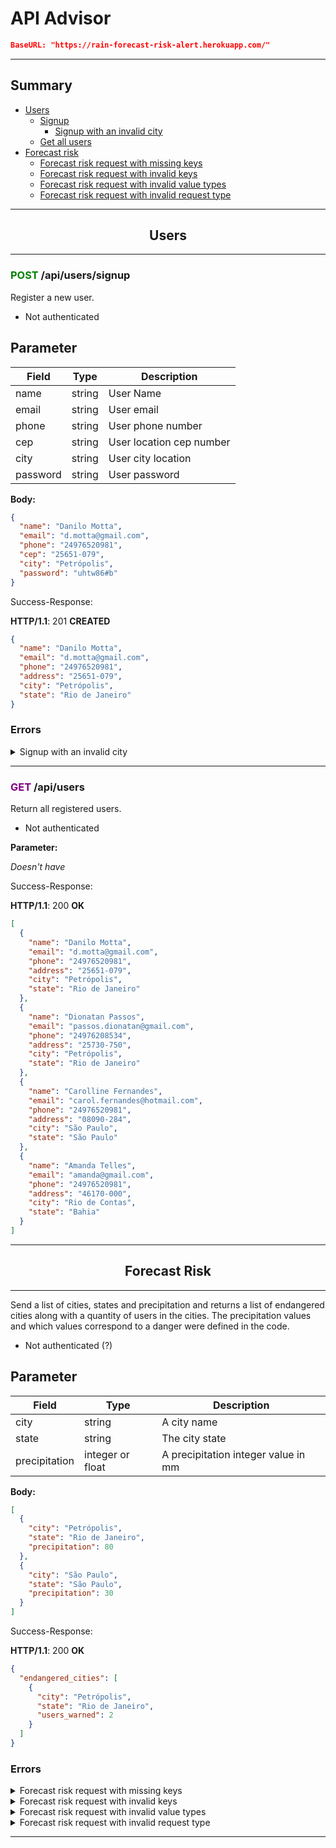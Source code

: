 # API Advisor

```json
BaseURL: "https://rain-forecast-risk-alert.herokuapp.com/"
```

---

## Summary

- [Users](#users)
  - [Signup](#users-signup)
    - [Signup with an invalid city](#users-signup-invalid-city)
  - [Get all users](#users-get)
- [Forecast risk](#forecast-risk)
  - [Forecast risk request with missing keys](#forecast-risk-missing-keys)
  - [Forecast risk request with invalid keys](#forecast-risk-invalid-keys)
  - [Forecast risk request with invalid value types](#forecast-risk-invalid-value-types)
  - [Forecast risk request with invalid request type](#forecast-risk-invalid-request-type)

---

## <center>**Users** <a name="users"></a></center>

---

### <span style="color: green">**POST**</span> /api/users/signup <a name="users-signup"></a>

Register a new user.

- Not authenticated

## Parameter

| **Field** | **Type** | **Description**          |
| --------- | -------- | ------------------------ |
| name      | string   | User Name                |
| email     | string   | User email               |
| phone     | string   | User phone number        |
| cep       | string   | User location cep number |
| city      | string   | User city location       |
| password  | string   | User password            |

**Body:**

```json
{
  "name": "Danilo Motta",
  "email": "d.motta@gmail.com",
  "phone": "24976520981",
  "cep": "25651-079",
  "city": "Petrópolis",
  "password": "uhtw86#b"
}
```

Success-Response:

**HTTP/1.1**: 201 **CREATED**

```json
{
  "name": "Danilo Motta",
  "email": "d.motta@gmail.com",
  "phone": "24976520981",
  "address": "25651-079",
  "city": "Petrópolis",
  "state": "Rio de Janeiro"
}
```

### Errors

<details>
<summary>Signup with an invalid city</summary> <a name="users-signup-invalid-city"></a>
Error <span style="color: yellow">4xx</span>

| Name       | Description                                       |
| ---------- | ------------------------------------------------- |
| BadRequest | Error Return When Invalid City Parameter Is Sent. |

```json
{
  "error": "city out of range",
  "expected": ["Rio de Janeiro", "São Paulo", "Petrópolis"],
  "received": "Schroeder"
}
```

</details>

---

### <span style="color: purple">**GET**</span> /api/users <a name="users-get"></a>

Return all registered users.

- Not authenticated

**Parameter:**

_Doesn't have_

Success-Response:

**HTTP/1.1**: 200 **OK**

```json
[
  {
    "name": "Danilo Motta",
    "email": "d.motta@gmail.com",
    "phone": "24976520981",
    "address": "25651-079",
    "city": "Petrópolis",
    "state": "Rio de Janeiro"
  },
  {
    "name": "Dionatan Passos",
    "email": "passos.dionatan@gmail.com",
    "phone": "24976208534",
    "address": "25730-750",
    "city": "Petrópolis",
    "state": "Rio de Janeiro"
  },
  {
    "name": "Carolline Fernandes",
    "email": "carol.fernandes@hotmail.com",
    "phone": "24976520981",
    "address": "08090-284",
    "city": "São Paulo",
    "state": "São Paulo"
  },
  {
    "name": "Amanda Telles",
    "email": "amanda@gmail.com",
    "phone": "24976520981",
    "address": "46170-000",
    "city": "Rio de Contas",
    "state": "Bahia"
  }
]
```

---

## <center>**Forecast Risk** <a name="forecast-risk"></a></center>

---

Send a list of cities, states and precipitation and returns a list of endangered cities along with a quantity of users in the cities. The precipitation values and which values correspond to a danger were defined in the code.

- Not authenticated (?)

## Parameter

| **Field**     | **Type**         | **Description**                     |
| ------------- | ---------------- | ----------------------------------- |
| city          | string           | A city name                         |
| state         | string           | The city state                      |
| precipitation | integer or float | A precipitation integer value in mm |

**Body:**

```json
[
  {
    "city": "Petrópolis",
    "state": "Rio de Janeiro",
    "precipitation": 80
  },
  {
    "city": "São Paulo",
    "state": "São Paulo",
    "precipitation": 30
  }
]
```

Success-Response:

**HTTP/1.1**: 200 **OK**

```json
{
  "endangered_cities": [
    {
      "city": "Petrópolis",
      "state": "Rio de Janeiro",
      "users_warned": 2
    }
  ]
}
```

### Errors

<details>
<summary>Forecast risk request with missing keys</summary> <a name="forecast-risk-missing-keys"></a>

**Body:**

```json
[
  {
    "state": "Rio de Janeiro",
    "precipitation": 80
  },
  {
    "city": "São Paulo",
    "state": "São Paulo"
  }
]
```

Error-Response:

**HTTP/1.1**: 400 **BAD REQUEST**

```json
{
  "error": "missing keys",
  "expected_keys": ["city", "state", "precipitation"],
  "missing_keys": [
    {
      "request": {
        "state": "Rio de Janeiro",
        "precipitation": 80
      },
      "missing_keys": ["city"]
    },
    {
      "request": {
        "city": "São Paulo",
        "state": "São Paulo"
      },
      "missing_keys": ["precipitation"]
    }
  ]
}
```

</details>

<details>
<summary>Forecast risk request with invalid keys</summary> <a name="forecast-risk-invalid-keys"></a>

**Body:**

```json
[
  {
    "city": "Petrópolis",
    "state": "Rio de Janeiro",
    "precipitation": 80,
    "flood_risk": "high"
  },
  {
    "city": "São Paulo",
    "state": "São Paulo",
    "precipitation": 30
  }
]
```

Error-Response:

**HTTP/1.1**: 400 **BAD REQUEST**

```json
{
  "error": "invalid keys",
  "expected_keys": ["city", "state", "precipitation"],
  "invalid_keys": [
    {
      "request": {
        "city": "Petrópolis",
        "state": "Rio de Janeiro",
        "precipitation": 80,
        "flood_risk": "high"
      },
      "invalid_keys": ["flood_risk"]
    }
  ]
}
```

</details>

<details>
<summary>Forecast risk request with invalid value types</summary> <a name="forecast-risk-invalid-value-types"></a>

**Body:**

```json
[
  {
    "city": "Petrópolis",
    "state": "Rio de Janeiro",
    "precipitation": "high"
  },
  {
    "city": "São Paulo",
    "state": 23,
    "precipitation": { "mm": 80 }
  }
]
```

Error-Response:

**HTTP/1.1**: 400 **BAD REQUEST**

```json
{
  "error": "invalid type",
  "expected_type": {
    "city": "str",
    "state": "str",
    "precipitation": "int or float"
  },
  "received_type": [
    {
      "request": {
        "city": "Petrópolis",
        "state": "Rio de Janeiro",
        "precipitation": "high"
      },
      "invalid_types": {
        "precipitation": "str"
      }
    },
    {
      "request": {
        "city": "São Paulo",
        "state": 23,
        "precipitation": {
          "mm": 80
        }
      },
      "invalid_types": {
        "state": "int",
        "precipitation": "dict"
      }
    }
  ]
}
```

</details>

<details>
<summary>Forecast risk request with invalid request type</summary> <a name="forecast-risk-invalid-request-type"></a>

**Body:**

```json
{
  "city": "Petrópolis",
  "state": "Rio de Janeiro",
  "precipitation": 80
}
```

Error-Response:

**HTTP/1.1**: 400 **BAD REQUEST**

```json
{
  "error": "invalid type",
  "expected_type": "type",
  "received_type": "dict"
}
```

</details>

---
